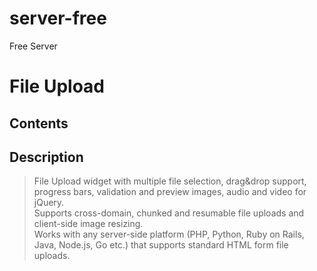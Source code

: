 # server-free
Free Server

# File Upload

## Contents


## Description

> File Upload widget with multiple file selection, drag&drop support, progress
> bars, validation and preview images, audio and video for jQuery.  
> Supports cross-domain, chunked and resumable file uploads and client-side
> image resizing.  
> Works with any server-side platform (PHP, Python, Ruby on Rails, Java,
> Node.js, Go etc.) that supports standard HTML form file uploads.


